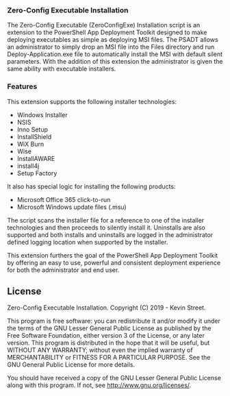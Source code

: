 ### Zero-Config Executable Installation

The Zero-Config Executable (ZeroConfigExe) Installation script is an extension to the PowerShell App Deployment Toolkit designed to make deploying executables as simple as deploying MSI files. The PSADT allows an administrator to simply drop an MSI file into the Files directory and run Deploy-Application.exe file to automatically install the MSI with default silent parameters. With the addition of this extension the administrator is given the same ability with executable installers.

### Features
This extension supports the following installer technologies:
* Windows Installer
* NSIS
* Inno Setup
* InstallShield
* WiX Burn
* Wise
* InstallAWARE
* install4j
* Setup Factory

It also has special logic for installing the following products:
* Microsoft Office 365 click-to-run
* Microsoft Windows update files (.msu)

The script scans the installer file for a reference to one of the installer technologies and then proceeds to silently install it. Uninstalls are also supported and both installs and uninstalls are logged in the administrator defined logging location when supported by the installer.

This extension furthers the goal of the PowerShell App Deployment Toolkit by offering an easy to use, powerful and consistent deployment experience for both the administrator and end user.

## License

Zero-Config Executable Installation.
Copyright (C) 2019 - Kevin Street.

This program is free software: you can redistribute it and/or modify it under the terms of the GNU Lesser General Public License as published by the Free Software Foundation, either version 3 of the License, or any later version. This program is distributed in the hope that it will be useful, but WITHOUT ANY WARRANTY; without even the implied warranty of MERCHANTABILITY or FITNESS FOR A PARTICULAR PURPOSE. See the GNU General Public License for more details. 

You should have received a copy of the GNU Lesser General Public License along with this program. If not, see <http://www.gnu.org/licenses/>.
